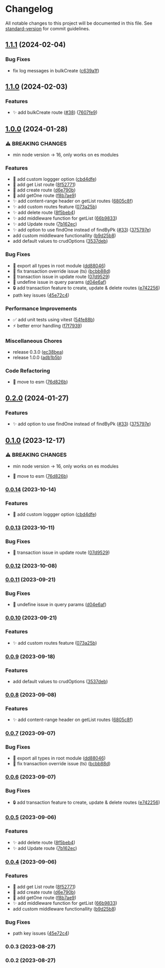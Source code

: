 # Changelog

All notable changes to this project will be documented in this file. See [standard-version](https://github.com/conventional-changelog/standard-version) for commit guidelines.

## [1.1.1](https://github.com/doralteres/express-sequelize-autocrud/compare/v1.1.0...v1.1.1) (2024-02-04)


### Bug Fixes

* fix log messages in bulkCreate ([c639a1f](https://github.com/doralteres/express-sequelize-autocrud/commit/c639a1f1d07445afb361f40baa136d967b8ba651))

## [1.1.0](https://github.com/doralteres/express-sequelize-autocrud/compare/v1.0.0...v1.1.0) (2024-02-03)


### Features

* ✨ add bulkCreate route ([#38](https://github.com/doralteres/express-sequelize-autocrud/issues/38)) ([7607fe9](https://github.com/doralteres/express-sequelize-autocrud/commit/7607fe9fb806390bd616d004c791e17e94d9d08c))

## [1.0.0](https://github.com/doralteres/express-sequelize-autocrud/compare/v0.2.0...v1.0.0) (2024-01-28)


### ⚠ BREAKING CHANGES

* min node version -> 16, only works on es modules

### Features

* :lipstick: add custom loggger option ([cbd4dfe](https://github.com/doralteres/express-sequelize-autocrud/commit/cbd4dfe7ecea43c18919f924b82cf0aaa1b5b26a))
* :lipstick: add get List route ([8f52771](https://github.com/doralteres/express-sequelize-autocrud/commit/8f527715244bebe3c1badd910ecf3a12817bfafa))
* :rocket: add create route ([d6e790b](https://github.com/doralteres/express-sequelize-autocrud/commit/d6e790b62143de6556689ec23b9943d291d99bcd))
* :rocket: add getOne route ([f8b7ae9](https://github.com/doralteres/express-sequelize-autocrud/commit/f8b7ae9d9b161c73c58c03f533ea849cd7ff23bd))
* :sparkles: add content-range header on getList routes ([6805c8f](https://github.com/doralteres/express-sequelize-autocrud/commit/6805c8f279df248e11f387d8c9ea9e8f18c93ea0))
* :sparkles: add custom routes feature ([073a25b](https://github.com/doralteres/express-sequelize-autocrud/commit/073a25bc71b26db06ca0a59733ab5865d72519e0))
* :sparkles: add delete route ([8f5beb4](https://github.com/doralteres/express-sequelize-autocrud/commit/8f5beb4cb06f0630e9d767b08c40b3b4910877fa))
* :sparkles: add middleware function for getList ([66b9833](https://github.com/doralteres/express-sequelize-autocrud/commit/66b9833c18aa75fe5eba66262cf20f78db27a06e))
* :sparkles: add Update route ([7b162ec](https://github.com/doralteres/express-sequelize-autocrud/commit/7b162ecb0334496cecc02c3ee54fccab00f1ecc0))
* ✨ add option to use findOne instead of findByPk ([#33](https://github.com/doralteres/express-sequelize-autocrud/issues/33)) ([375797e](https://github.com/doralteres/express-sequelize-autocrud/commit/375797e2ab09ef6c11a44f0cdb0c1bf0e09b4dfd))
* add custom middleware functionallity ([b9d25b8](https://github.com/doralteres/express-sequelize-autocrud/commit/b9d25b8d079d7425600443f01280b85289ccf26d))
* add default values to crudOptions ([3537deb](https://github.com/doralteres/express-sequelize-autocrud/commit/3537deb997522a39bbbd8f8f491b84406e981ef0))


### Bug Fixes

* :bug: export all types in root module ([dd88046](https://github.com/doralteres/express-sequelize-autocrud/commit/dd880467f7ef6b8f286084596e9f6f10a082582b))
* :bug: fix transaction override issue (ts) ([bcbb88d](https://github.com/doralteres/express-sequelize-autocrud/commit/bcbb88dea71a14866537607222cb6720c256ac2d))
* :bug: transaction issue in update route ([07d9529](https://github.com/doralteres/express-sequelize-autocrud/commit/07d9529c7feb9f88dd19fe4a8ee228b259c346f2))
* :bug: undefine issue in query params ([d04e6af](https://github.com/doralteres/express-sequelize-autocrud/commit/d04e6af597881d4b35496738739cc0f2e12f1419))
* :lock: add transaction feature to create, update & delete routes ([e742256](https://github.com/doralteres/express-sequelize-autocrud/commit/e742256a1416d010f3cc658cd4717352d2cc2dec))
* path key issues ([45e72c4](https://github.com/doralteres/express-sequelize-autocrud/commit/45e72c45934a1e154d9e96df351ca9db0626135c))


### Performance Improvements

* :white_check_mark: add unit tests using vitest ([54fe88b](https://github.com/doralteres/express-sequelize-autocrud/commit/54fe88b71a1e25e495a622de3bc0df652bb13477))
* :zap: better error handling ([f7f7939](https://github.com/doralteres/express-sequelize-autocrud/commit/f7f7939f878bd328769ae0b47e40d95af8210e99))


### Miscellaneous Chores

* release 0.3.0 ([ec38bea](https://github.com/doralteres/express-sequelize-autocrud/commit/ec38bea3f5545bab2d5f715f851d8701be5d8584))
* release 1.0.0 ([adb1b5b](https://github.com/doralteres/express-sequelize-autocrud/commit/adb1b5b00ced7bb38510544c78f9393705f0ab50))


### Code Refactoring

* :art: move to esm ([76d826b](https://github.com/doralteres/express-sequelize-autocrud/commit/76d826bff447e1873226fec931e1391a9de1803c))

## [0.2.0](https://github.com/doralteres/express-sequelize-autocrud/compare/v0.1.0...v0.2.0) (2024-01-27)


### Features

* ✨ add option to use findOne instead of findByPk ([#33](https://github.com/doralteres/express-sequelize-autocrud/issues/33)) ([375797e](https://github.com/doralteres/express-sequelize-autocrud/commit/375797e2ab09ef6c11a44f0cdb0c1bf0e09b4dfd))

## [0.1.0](https://github.com/doralteres/express-sequelize-autocrud/compare/v0.0.14...v0.1.0) (2023-12-17)


### ⚠ BREAKING CHANGES

* min node version -> 16, only works on es modules

* :art: move to esm ([76d826b](https://github.com/doralteres/express-sequelize-autocrud/commit/76d826bff447e1873226fec931e1391a9de1803c))

### [0.0.14](https://github.com/doralteres/express-sequelize-autocrud/compare/v0.0.13...v0.0.14) (2023-10-14)


### Features

* :lipstick: add custom loggger option ([cbd4dfe](https://github.com/doralteres/express-sequelize-autocrud/commit/cbd4dfe7ecea43c18919f924b82cf0aaa1b5b26a))

### [0.0.13](https://github.com/doralteres/express-sequelize-autocrud/compare/v0.0.12...v0.0.13) (2023-10-11)


### Bug Fixes

* :bug: transaction issue in update route ([07d9529](https://github.com/doralteres/express-sequelize-autocrud/commit/07d9529c7feb9f88dd19fe4a8ee228b259c346f2))

### [0.0.12](https://github.com/doralteres/express-sequelize-autocrud/compare/v0.0.11...v0.0.12) (2023-10-08)

### [0.0.11](https://github.com/doralteres/express-sequelize-autocrud/compare/v0.0.10...v0.0.11) (2023-09-21)


### Bug Fixes

* :bug: undefine issue in query params ([d04e6af](https://github.com/doralteres/express-sequelize-autocrud/commit/d04e6af597881d4b35496738739cc0f2e12f1419))

### [0.0.10](https://github.com/doralteres/express-sequelize-autocrud/compare/v0.0.9...v0.0.10) (2023-09-21)


### Features

* :sparkles: add custom routes feature ([073a25b](https://github.com/doralteres/express-sequelize-autocrud/commit/073a25bc71b26db06ca0a59733ab5865d72519e0))

### [0.0.9](https://github.com/doralteres/express-sequelize-autocrud/compare/v0.0.8...v0.0.9) (2023-09-18)


### Features

* add default values to crudOptions ([3537deb](https://github.com/doralteres/express-sequelize-autocrud/commit/3537deb997522a39bbbd8f8f491b84406e981ef0))

### [0.0.8](https://github.com/doralteres/express-sequelize-autocrud/compare/v0.0.7...v0.0.8) (2023-09-08)


### Features

* :sparkles: add content-range header on getList routes ([6805c8f](https://github.com/doralteres/express-sequelize-autocrud/commit/6805c8f279df248e11f387d8c9ea9e8f18c93ea0))

### [0.0.7](https://github.com/doralteres/express-sequelize-autocrud/compare/v0.0.6...v0.0.7) (2023-09-07)


### Bug Fixes

* :bug: export all types in root module ([dd88046](https://github.com/doralteres/express-sequelize-autocrud/commit/dd880467f7ef6b8f286084596e9f6f10a082582b))
* :bug: fix transaction override issue (ts) ([bcbb88d](https://github.com/doralteres/express-sequelize-autocrud/commit/bcbb88dea71a14866537607222cb6720c256ac2d))

### [0.0.6](https://github.com/doralteres/express-sequelize-autocrud/compare/v0.0.5...v0.0.6) (2023-09-07)


### Bug Fixes

* :lock: add transaction feature to create, update & delete routes ([e742256](https://github.com/doralteres/express-sequelize-autocrud/commit/e742256a1416d010f3cc658cd4717352d2cc2dec))

### [0.0.5](https://github.com/doralteres/express-sequelize-autocrud/compare/v0.0.4...v0.0.5) (2023-09-06)


### Features

* :sparkles: add delete route ([8f5beb4](https://github.com/doralteres/express-sequelize-autocrud/commit/8f5beb4cb06f0630e9d767b08c40b3b4910877fa))
* :sparkles: add Update route ([7b162ec](https://github.com/doralteres/express-sequelize-autocrud/commit/7b162ecb0334496cecc02c3ee54fccab00f1ecc0))

### [0.0.4](https://github.com/doralteres/express-sequelize-autocrud/compare/v0.0.3...v0.0.4) (2023-09-06)


### Features

* :lipstick: add get List route ([8f52771](https://github.com/doralteres/express-sequelize-autocrud/commit/8f527715244bebe3c1badd910ecf3a12817bfafa))
* :rocket: add create route ([d6e790b](https://github.com/doralteres/express-sequelize-autocrud/commit/d6e790b62143de6556689ec23b9943d291d99bcd))
* :rocket: add getOne route ([f8b7ae9](https://github.com/doralteres/express-sequelize-autocrud/commit/f8b7ae9d9b161c73c58c03f533ea849cd7ff23bd))
* :sparkles: add middleware function for getList ([66b9833](https://github.com/doralteres/express-sequelize-autocrud/commit/66b9833c18aa75fe5eba66262cf20f78db27a06e))
* add custom middleware functionallity ([b9d25b8](https://github.com/doralteres/express-sequelize-autocrud/commit/b9d25b8d079d7425600443f01280b85289ccf26d))


### Bug Fixes

* path key issues ([45e72c4](https://github.com/doralteres/express-sequelize-autocrud/commit/45e72c45934a1e154d9e96df351ca9db0626135c))

### 0.0.3 (2023-08-27)

### 0.0.2 (2023-08-27)
